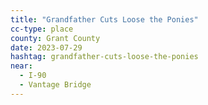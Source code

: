```yaml
---
title: "Grandfather Cuts Loose the Ponies"
cc-type: place
county: Grant County
date: 2023-07-29
hashtag: grandfather-cuts-loose-the-ponies
near:
  - I-90
  - Vantage Bridge
---
```

